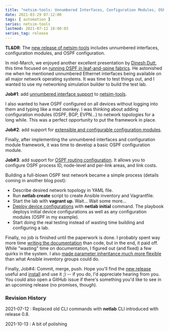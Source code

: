 ```yaml
---
title: "netsim-tools: Unnumbered Interfaces, Configuration Modules, OSPF"
date: 2021-03-29 07:12:00
tags: [ automation ]
series: netsim-tools
lastmod: 2021-07-12 18:00:03
series_tag: release
---
```

**TL&DR**: The [new release of netsim-tools](https://netsim-tools.readthedocs.io/en/latest/release/0.4.html) includes unnumbered interfaces, configuration modules, and OSPF configuration.

In mid-March, we enjoyed another excellent presentation by [Dinesh Dutt](https://www.ipspace.net/Author:Dinesh_Dutt), this time focused on [running OSPF in leaf-and-spine fabrics](https://my.ipspace.net/bin/list?id=Clos#L3_SINGLE). He astonished me when he mentioned unnumbered Ethernet interfaces being available on all major network operating systems. It was time to test things out, and I wanted to use my networking simulation builder to build the test lab.
<!--more-->
**Job#1**: add [unnumbered interface support](https://netsim-tools.readthedocs.io/en/latest/addressing.html#unnumbered-interface-support) to [netsim-tools](https://github.com/ipspace/netsim-tools).

I also wanted to have OSPF configured on all devices without logging into them and typing like a mad monkey. I was thinking about adding configuration modules (OSPF, BGP, EVPN...) to network topologies for a long while. This was a perfect opportunity to put the framework in place.

**Job#2**: add support for [extensible and configurable configuration modules](https://netsim-tools.readthedocs.io/en/latest/modules.html).

Finally, after implementing the unnumbered interfaces and configuration module framework, it was time to develop a basic OSPF configuration module. 

**Job#3**: add support for [OSPF routing configuration](https://netsim-tools.readthedocs.io/en/latest/module/ospf.html). It allows you to configure OSPF process ID, node-level and per-link areas, and link costs.

Building a full-blown OSPF test network became a simple process (details coming in another blog post):

* Describe desired network topology in YAML file.
* Run **netlab create** script to create Ansible inventory and Vagrantfile.
* Start the lab with **vagrant up**. Wait... Wait some more...
* [Deploy device configurations](https://netsim-tools.readthedocs.io/en/latest/configs.html) with **netlab initial** command. The playbook deploys initial device configurations as well as any configuration modules (OSPF in my example).
* Start doing the real testing instead of wasting time building and configuring a lab.

Finally, no job is finished until the paperwork is done. I probably spent way more time [writing the documentation](https://netsim-tools.readthedocs.io/en/latest/index.html) than code, but in the end, it paid off. While "wasting" time on documentation, I figured out (and fixed) a few quirks in the system. I also [made parameter inheritance much more flexible](https://netsim-tools.readthedocs.io/en/latest/modules.html#merging-default-values) than what Ansible inventory groups could do.

Finally, Job#4: Commit, merge, push. Hope you'll find the [new release](https://github.com/ipspace/netsim-tools/releases/tag/release_0.4) useful and [install](https://netsim-tools.readthedocs.io/en/latest/install.html) and use it ;) -- if you do, I'd appreciate hearing from you. You could also open a GitHub issue if there's something you'd like to see in an upcoming release (no promises, though).

### Revision History

2021-07-12
: Replaced old CLI commands with **netlab** CLI introduced with release 0.8.

2021-10-13
: A bit of polishing
